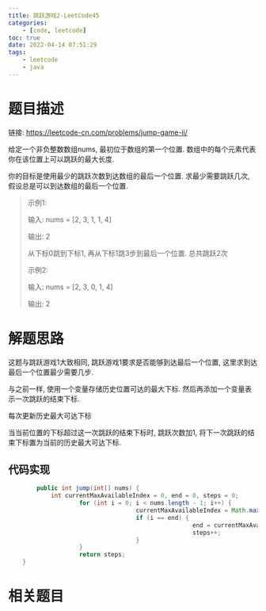 ```yaml
---
title: 跳跃游戏2-LeetCode45
categories: 
	- [code, leetcode]
toc: true
date: 2022-04-14 07:51:29
tags:
	- leetcode
	- java
---
```


# 题目描述

链接: https://leetcode-cn.com/problems/jump-game-ii/

给定一个非负整数数组nums, 最初位于数组的第一个位置. 数组中的每个元素代表你在该位置上可以跳跃的最大长度.

你的目标是使用最少的跳跃次数到达数组的最后一个位置. 求最少需要跳跃几次, 假设总是可以到达数组的最后一个位置.

> 示例1:
>
> 输入: nums = [2, 3, 1, 1, 4]
>
> 输出: 2
>
> 从下标0跳到下标1, 再从下标1跳3步到最后一个位置. 总共跳跃2次
>
> 示例2:
>
> 输入: nums = [2, 3, 0, 1, 4]
>
> 输出: 2

<!--more-->

# 解题思路

这题与跳跃游戏1大致相同, 跳跃游戏1要求是否能够到达最后一个位置, 这里求到达最后一个位置最少需要几步.

与之前一样, 使用一个变量存储历史位置可达的最大下标. 然后再添加一个变量表示一次跳跃的结束下标.

每次更新历史最大可达下标

当当前位置的下标超过这一次跳跃的结束下标时, 跳跃次数加1, 将下一次跳跃的结束下标置为当前的历史最大可达下标.

## 代码实现

```java
		public int jump(int[] nums) {
		    int currentMaxAvailableIndex = 0, end = 0, steps = 0;
		    		for (int i = 0; i < nums.length - 1; i++) {
		    		    			currentMaxAvailableIndex = Math.max(currentMaxAvailableIndex, nums[i] + i);
		    		    			if (i == end) {
		    		    		    				end = currentMaxAvailableIndex;
		    		    		    				steps++;
		    		    			}
		    		}
		    		return steps;
	}
```

# 相关题目

